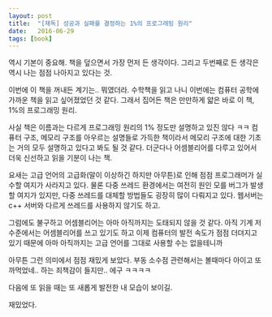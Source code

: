 ```yaml
---
layout: post
title:  "[재독] 성공과 실패를 결정하는 1%의 프로그래밍 원리"
date:   2016-06-29
tags: [book]
---
```


역시 기본이 중요해. 책을 덮으면서 가장 먼저 든 생각이다. 그리고 두번째로 든 생각은 역시 나는 점점 나아지고 있다는 것. 

  이번에 이 책을 꺼내든 계기는.. 뭐였더라. 수학책을 읽고 나니 이번에는 컴퓨터 공학에 가까운 책을 읽고 싶어졌었던 것 같다. 그래서 집어든 책은 만만하게 얇은 바로 이 책, 1%의 프로그래밍 원리. 

  사실 책은 이름과는 다르게 프로그래밍 원리의 1% 정도만 설명하고 있진 않다 ㅋㅋ 컴퓨터 구조, 메모리 구조를 아우르는 설명들로 가득한 책이라서 메모리 구조에 대한 기초는 거의 모두 설명하고 있다고 봐도 될 것 같다. 더군다나 어셈블리어를 다루고 있어서 더욱 신선하고 읽을 기분이 나는 책. 

  요새는 고급 언어의 고급화(말이 이상하긴 하지만 아무튼)로 인해 점점 프로그래머가 실수할 여지가 사라지고 있다. 물론 다중 쓰레드 환경에서는 여전히 원인 모를 버그가 발생할 여지가 있지만, 다중 쓰레드를 대체할 방법들도 굉장히 많이 다뤄지고 있다. 웹서버는 c++ 서버와 다르게 쓰레드를 사용하지 않기도 하고. 

  그럼에도 불구하고 어셈블리어는 아마 아직까지는 도태되지 않을 것 같다. 아직 기계 저수준에서는 어셈블리어를 쓰고 있기도 하고 이제 컴퓨터의 발전 속도가 점점 더뎌지고 있기 때문에 아마 아직까지는 고급 언어를 그대로 사용할 수는 없을테니까 

  아무튼 그런 의미에서 점점 재밌게 보았다. 부동 소수점 관련해서는 볼때마다 아이고 또 까먹었네.. 하는 죄책감이 들지만.. 에구 ㅋㅋㅋㅋ 

  다음에 또 읽을 때는 또 새롭게 발전한 내 모습이 보이길. 

  재밌었다.